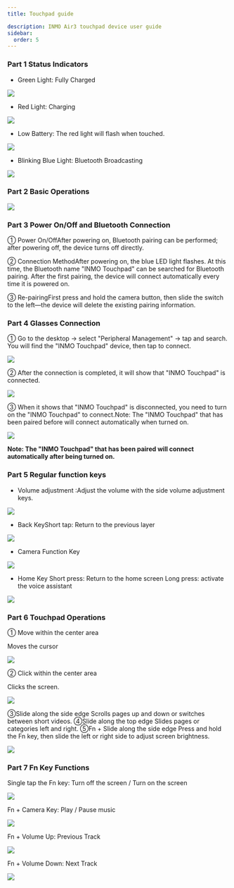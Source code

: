 ```yaml
---
title: Touchpad guide

description: INMO Air3 touchpad device user guide
sidebar:
  order: 5
---
```


### Part 1 Status Indicators &#x20;

* Green Light: Fully Charged

![](public/images/air3/inmo-touchpad-user-manual-1.png)

* Red Light: Charging

![](public/images/air3/inmo-touchpad-user-manual-2.png)

* Low Battery: The red light will flash when touched.


![](public/images/air3/inmo-touchpad-user-manual-3.png)

* Blinking Blue Light: Bluetooth Broadcasting

![](public/images/air3/inmo-touchpad-user-manual-4.png)


### Part 2 Basic Operations

![](public/images/air3/inmo-touchpad-user-manual-5.png)


### Part 3 Power On/Off and Bluetooth Connection

① Power On/OffAfter powering on, Bluetooth pairing can be performed; after powering off, the device turns off directly.

② Connection MethodAfter powering on, the blue LED light flashes. At this time, the Bluetooth name "INMO Touchpad" can be searched for Bluetooth pairing. After the first pairing, the device will connect automatically every time it is powered on.

③ Re-pairingFirst press and hold the camera button, then slide the switch to the left—the device will delete the existing pairing information.

### Part 4 Glasses Connection

① Go to the desktop -> select "Peripheral Management" -> tap and search. You will find the "INMO Touchpad" device, then tap to connect.

![](public/images/air3/inmo-touchpad-user-manual-6.png)

② After the connection is completed, it will show that "INMO Touchpad" is connected.

![](public/images/air3/inmo-touchpad-user-manual-7.png)

③ When it shows that "INMO Touchpad" is disconnected, you need to turn on the "INMO Touchpad" to connect.Note: The "INMO Touchpad" that has been paired before will connect automatically when turned on.

![](public/images/air3/inmo-touchpad-user-manual-8.png)

**Note: The "INMO Touchpad" that has been paired will connect automatically after being turned on.**


### Part 5 Regular function keys

* Volume adjustment :Adjust the volume with the side volume adjustment keys.

![](public/images/air3/inmo-touchpad-user-manual-9.png)

* Back KeyShort tap: Return to the previous layer

![](public/images/air3/inmo-touchpad-user-manual-10.png)

* Camera Function Key

![](public/images/air3/inmo-touchpad-user-manual-11.png)

* Home Key
  Short press: Return to the home screen
  Long press: activate the voice assistant

![](public/images/air3/inmo-touchpad-user-manual-12.png)

### Part 6 Touchpad Operations

① Move within the center area&#x20;

&#x20;   Moves the cursor

![](public/images/air3/inmo-touchpad-user-manual-13.png)

② Click within the center area&#x20;

&#x20;   Clicks the screen.

![](public/images/air3/inmo-touchpad-user-manual-14.png)

③Slide along the side edge
&#x20;  Scrolls pages up and down or switches between short videos.
④Slide along the top edge
&#x20;  Slides pages or categories left and right.
⑤Fn + Slide along the side edge
&#x20;  Press and hold the Fn key, then slide the left or right side to adjust screen brightness.

![](public/images/air3/inmo-touchpad-user-manual-15.png)

### Part 7 Fn Key Functions

Single tap the Fn key: Turn off the screen / Turn on the screen


![](public/images/air3/inmo-touchpad-user-manual-16.png)

Fn + Camera Key: Play / Pause music


![](public/images/air3/inmo-touchpad-user-manual-17.png)

Fn + Volume Up: Previous Track


![](public/images/air3/inmo-touchpad-user-manual-18.png)


Fn + Volume Down: Next Track


![](public/images/air3/inmo-touchpad-user-manual-19.png)






